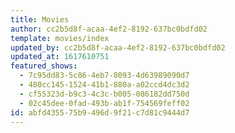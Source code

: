 ```yaml
---
title: Movies
author: cc2b5d8f-acaa-4ef2-8192-637bc0bdfd02
template: movies/index
updated_by: cc2b5d8f-acaa-4ef2-8192-637bc0bdfd02
updated_at: 1617610751
featured_shows:
  - 7c95dd83-5c86-4eb7-8093-4d63989090d7
  - 480cc145-1524-41b1-880a-a02ccd4dc3d2
  - cf55323d-b9c3-4c3c-b005-086182dd750d
  - 02c45dee-0fad-493b-ab1f-754569feff02
id: abfd4355-75b9-496d-9f21-c7d81c9444d7
---
```

